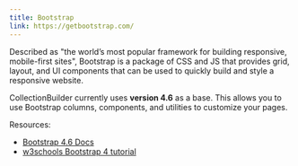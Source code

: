 ```yaml
---
title: Bootstrap
link: https://getbootstrap.com/
---
```


Described as "the world’s most popular framework for building responsive, mobile-first sites", Bootstrap is a package of CSS and JS that provides grid, layout, and UI components that can be used to quickly build and style a responsive website.

CollectionBuilder currently uses **version 4.6** as a base.
This allows you to use Bootstrap columns, components, and utilities to customize your pages.

Resources:

- [Bootstrap 4.6 Docs](https://getbootstrap.com/docs/4.6/getting-started/introduction/)
- [w3schools Bootstrap 4 tutorial](https://www.w3schools.com/bootstrap4/default.asp)
